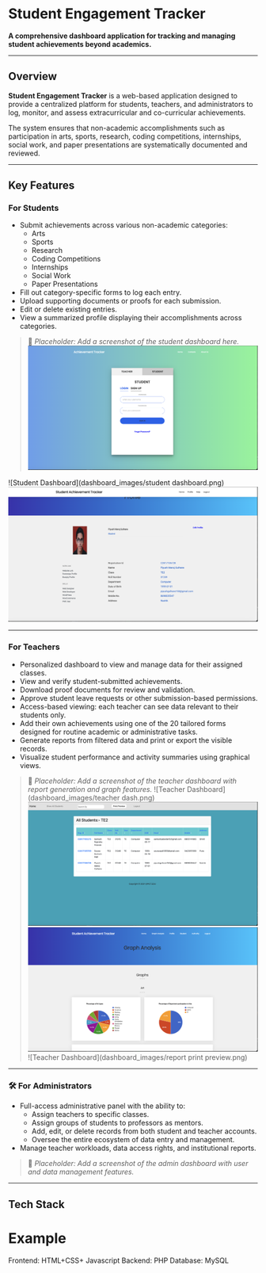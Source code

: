 # Student Engagement Tracker

**A comprehensive dashboard application for tracking and managing student achievements beyond academics.**

---

##  Overview

**Student Engagement Tracker** is a web-based application designed to provide a centralized platform for students, teachers, and administrators to log, monitor, and assess extracurricular and co-curricular achievements.

The system ensures that non-academic accomplishments such as participation in arts, sports, research, coding competitions, internships, social work, and paper presentations are systematically documented and reviewed.

---

##  Key Features

###  For Students

- Submit achievements across various non-academic categories:
  - Arts
  - Sports
  - Research
  - Coding Competitions
  - Internships
  - Social Work
  - Paper Presentations
- Fill out category-specific forms to log each entry.
- Upload supporting documents or proofs for each submission.
- Edit or delete existing entries.
- View a summarized profile displaying their accomplishments across categories.

> 📸 _Placeholder: Add a screenshot of the student dashboard here._
![Student login](dashboard_images/login.png)

![Student Dashboard](dashboard_images/student dashboard.png)
![Student Profile](dashboard_images/profile.png)

---

### For Teachers

- Personalized dashboard to view and manage data for their assigned classes.
- View and verify student-submitted achievements.
- Download proof documents for review and validation.
- Approve student leave requests or other submission-based permissions.
- Access-based viewing: each teacher can see data relevant to their students only.
- Add their own achievements using one of the 20 tailored forms designed for routine academic or administrative tasks.
- Generate reports from filtered data and print or export the visible records.
- Visualize student performance and activity summaries using graphical views.

> 📸 _Placeholder: Add a screenshot of the teacher dashboard with report generation and graph features._
![Teacher Dashboard](dashboard_images/teacher dash.png)
![Teacher Dashboard](dashboard_images/teacherview.png)
![Teacher Dashboard](dashboard_images/graphs.png)
![Teacher Dashboard](dashboard_images/report print preview.png)

---

### 🛠️ For Administrators

- Full-access administrative panel with the ability to:
  - Assign teachers to specific classes.
  - Assign groups of students to professors as mentors.
  - Add, edit, or delete records from both student and teacher accounts.
  - Oversee the entire ecosystem of data entry and management.
- Manage teacher workloads, data access rights, and institutional reports.

> 📸 _Placeholder: Add a screenshot of the admin dashboard with user and data management features._

---

## Tech Stack

# Example
Frontend: HTML+CSS+ Javascript
Backend: PHP
Database: MySQL  

